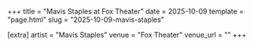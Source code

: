 +++
title = "Mavis Staples at Fox Theater"
date = 2025-10-09
template = "page.html"
slug = "2025-10-09-mavis-staples"

[extra]
artist = "Mavis Staples"
venue = "Fox Theater"
venue_url = ""
+++

